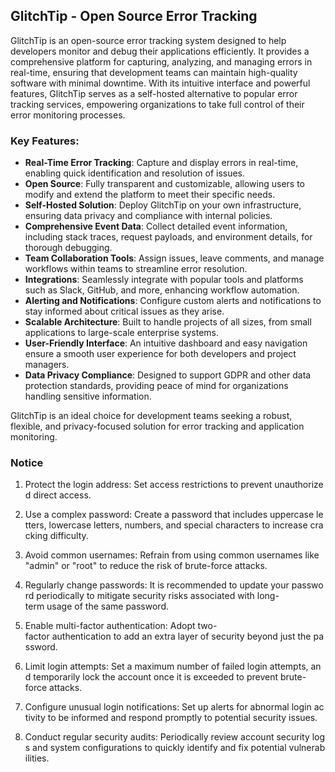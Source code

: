 ## GlitchTip - Open Source Error Tracking

GlitchTip is an open-source error tracking system designed to help developers monitor and debug their applications efficiently. It provides a comprehensive platform for capturing, analyzing, and managing errors in real-time, ensuring that development teams can maintain high-quality software with minimal downtime. With its intuitive interface and powerful features, GlitchTip serves as a self-hosted alternative to popular error tracking services, empowering organizations to take full control of their error monitoring processes.

### Key Features:

- **Real-Time Error Tracking**: Capture and display errors in real-time, enabling quick identification and resolution of issues.
- **Open Source**: Fully transparent and customizable, allowing users to modify and extend the platform to meet their specific needs.
- **Self-Hosted Solution**: Deploy GlitchTip on your own infrastructure, ensuring data privacy and compliance with internal policies.
- **Comprehensive Event Data**: Collect detailed event information, including stack traces, request payloads, and environment details, for thorough debugging.
- **Team Collaboration Tools**: Assign issues, leave comments, and manage workflows within teams to streamline error resolution.
- **Integrations**: Seamlessly integrate with popular tools and platforms such as Slack, GitHub, and more, enhancing workflow automation.
- **Alerting and Notifications**: Configure custom alerts and notifications to stay informed about critical issues as they arise.
- **Scalable Architecture**: Built to handle projects of all sizes, from small applications to large-scale enterprise systems.
- **User-Friendly Interface**: An intuitive dashboard and easy navigation ensure a smooth user experience for both developers and project managers.
- **Data Privacy Compliance**: Designed to support GDPR and other data protection standards, providing peace of mind for organizations handling sensitive information.

GlitchTip is an ideal choice for development teams seeking a robust, flexible, and privacy-focused solution for error tracking and application monitoring.

### Notice

1.  Protect the login address: Set access restrictions to prevent unauthorized direct access.
    
2.  Use a complex password: Create a password that includes uppercase letters, lowercase letters, numbers, and special characters to increase cracking difficulty.
    
3.  Avoid common usernames: Refrain from using common usernames like "admin" or "root" to reduce the risk of brute-force attacks.
    
4.  Regularly change passwords: It is recommended to update your password periodically to mitigate security risks associated with long-term usage of the same password.
    
5.  Enable multi-factor authentication: Adopt two-factor authentication to add an extra layer of security beyond just the password.
    
6.  Limit login attempts: Set a maximum number of failed login attempts, and temporarily lock the account once it is exceeded to prevent brute-force attacks.
    
7.  Configure unusual login notifications: Set up alerts for abnormal login activity to be informed and respond promptly to potential security issues.
    
8.  Conduct regular security audits: Periodically review account security logs and system configurations to quickly identify and fix potential vulnerabilities.
        